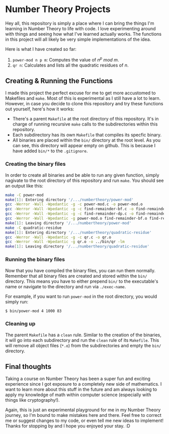 # Number Theory Projects
Hey all, this repository is simply a place where I can bring the things I'm learning in Number Theory to life with code. I love experimenting around with things and seeing how what I've learned actually works. The functions in this project will all likely be very simple implementations of the idea.

Here is what I have created so far:
1. `power-mod n p m`: Computes the value of $n^p\ mod\ m$.
2. `qr n`: Calculates and lists all the quadratic residues of $n$.

## Creating & Running the Functions

I made this project the perfect excuse for me to get more accustomed to Makefiles and `make`. Most of this is experimental as I still have a lot to learn. However, in case you decide to clone this repository and try these functions out yourself, here's how it works:
- There's a parent `Makefile` at the root directory of this repository. It's in charge of running recursive `make` calls to the subdirectories within this repository.
- Each subdirectory has its own `Makefile` that compiles its specfic binary.
- All binaries are placed within the `bin/` directory at the root level. As you can see, this directory will appear empty on github. This is because I have added `bin/*` to the `.gitignore`.

### Creating the binary files

In order to create all binaries and be able to run any given function, simply nagivate to the root directory of this repository and run `make`. You should see an output like this:
```sh
make -C power-mod
make[1]: Entering directory '/.../numbertheory/power-mod'
gcc -Werror -Wall -Wpedantic -g -c power-mod.c -o power-mod.o
gcc -Werror -Wall -Wpedantic -g -c find-remainder-bf.c -o find-remainder-bf.o
gcc -Werror -Wall -Wpedantic -g -c find-remainder-dp.c -o find-remainder-dp.o
gcc -Werror -Wall -Wpedantic -g power-mod.o find-remainder-bf.o find-remainder-dp.o -o ../bin/power-mod
make[1]: Leaving directory '/.../numbertheory/power-mod'
make -C quadratic-residue
make[1]: Entering directory '/.../numbertheory/quadratic-residue'
gcc -Werror -Wall -Wpedantic -g -c qr.c -o qr.o
gcc -Werror -Wall -Wpedantic -g qr.o -o ../bin/qr -lm
make[1]: Leaving directory '/.../numbertheory/quadratic-residue'
```

### Running the binary files

Now that you have compiled the binary files, you can run them normally. Remember that all binary files are created and stored within the `bin/` directory. This means you have to either prepend `bin/` to the executable's name or navigate to the directory and run via `./exec-name`.

For example, if you want to run `power-mod` in the root directory, you would simply run:
```sh
$ bin/power-mod 4 1000 83
```

### Cleaning up

The parent `Makefile` has a `clean` rule. Similar to the creation of the binaries, it will go into each subdirectory and run the `clean` rule of its `Makefile`. This will remove all object files (`*.o`) from the subdirectories and empty the `bin/` directory. 

## Final thoughts

Taking a course on Number Theory has been a super fun and exciting experience since I got exposure to a completely new side of mathematics. I want to learn more about this stuff in the future and am always looking to apply my knowledge of math within computer science (especially with things like cryptography!). 

Again, this is just an experimental playground for me in my Number Theory journey, so I'm bound to make mistakes here and there. Feel free to correct me or suggest changes to my code, or even tell me new ideas to implement! Thanks for stopping by and I hope you enjoyed your stay. :D